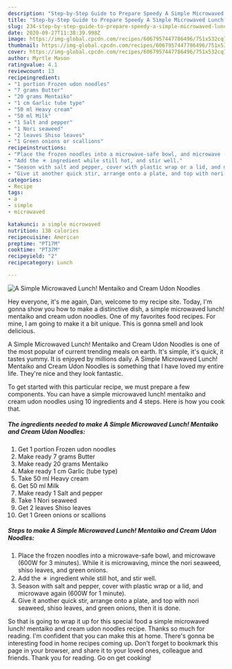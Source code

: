 ```yaml
---
description: "Step-by-Step Guide to Prepare Speedy A Simple Microwaved Lunch! Mentaiko and Cream Udon Noodles"
title: "Step-by-Step Guide to Prepare Speedy A Simple Microwaved Lunch! Mentaiko and Cream Udon Noodles"
slug: 234-step-by-step-guide-to-prepare-speedy-a-simple-microwaved-lunch-mentaiko-and-cream-udon-noodles
date: 2020-09-27T11:38:39.998Z
image: https://img-global.cpcdn.com/recipes/6067957447786496/751x532cq70/a-simple-microwaved-lunch-mentaiko-and-cream-udon-noodles-recipe-main-photo.jpg
thumbnail: https://img-global.cpcdn.com/recipes/6067957447786496/751x532cq70/a-simple-microwaved-lunch-mentaiko-and-cream-udon-noodles-recipe-main-photo.jpg
cover: https://img-global.cpcdn.com/recipes/6067957447786496/751x532cq70/a-simple-microwaved-lunch-mentaiko-and-cream-udon-noodles-recipe-main-photo.jpg
author: Myrtle Mason
ratingvalue: 4.1
reviewcount: 13
recipeingredient:
- "1 portion Frozen udon noodles"
- "7 grams Butter"
- "20 grams Mentaiko"
- "1 cm Garlic tube type"
- "50 ml Heavy cream"
- "50 ml Milk"
- "1 Salt and pepper"
- "1 Nori seaweed"
- "2 leaves Shiso leaves"
- "1 Green onions or scallions"
recipeinstructions:
- "Place the frozen noodles into a microwave-safe bowl, and microwave (600W for 3 minutes). While it is microwaving, mince the nori seaweed, shiso leaves, and green onions."
- "Add the ＊ ingredient while still hot, and stir well."
- "Season with salt and pepper, cover with plastic wrap or a lid, and microwave again (600W for 1 minute)."
- "Give it another quick stir, arrange onto a plate, and top with nori seaweed, shiso leaves, and green onions, then it is done."
categories:
- Recipe
tags:
- a
- simple
- microwaved

katakunci: a simple microwaved 
nutrition: 138 calories
recipecuisine: American
preptime: "PT17M"
cooktime: "PT37M"
recipeyield: "2"
recipecategory: Lunch

---
```



![A Simple Microwaved Lunch! Mentaiko and Cream Udon Noodles](https://img-global.cpcdn.com/recipes/6067957447786496/751x532cq70/a-simple-microwaved-lunch-mentaiko-and-cream-udon-noodles-recipe-main-photo.jpg)

Hey everyone, it's me again, Dan, welcome to my recipe site. Today, I'm gonna show you how to make a distinctive dish, a simple microwaved lunch! mentaiko and cream udon noodles. One of my favorites food recipes. For mine, I am going to make it a bit unique. This is gonna smell and look delicious.



A Simple Microwaved Lunch! Mentaiko and Cream Udon Noodles is one of the most popular of current trending meals on earth. It's simple, it's quick, it tastes yummy. It is enjoyed by millions daily. A Simple Microwaved Lunch! Mentaiko and Cream Udon Noodles is something that I have loved my entire life. They're nice and they look fantastic.


To get started with this particular recipe, we must prepare a few components. You can have a simple microwaved lunch! mentaiko and cream udon noodles using 10 ingredients and 4 steps. Here is how you cook that.

<!--inarticleads1-->

##### The ingredients needed to make A Simple Microwaved Lunch! Mentaiko and Cream Udon Noodles:

1. Get 1 portion Frozen udon noodles
1. Make ready 7 grams Butter
1. Make ready 20 grams Mentaiko
1. Make ready 1 cm Garlic (tube type)
1. Take 50 ml Heavy cream
1. Get 50 ml Milk
1. Make ready 1 Salt and pepper
1. Take 1 Nori seaweed
1. Get 2 leaves Shiso leaves
1. Get 1 Green onions or scallions




<!--inarticleads2-->

##### Steps to make A Simple Microwaved Lunch! Mentaiko and Cream Udon Noodles:

1. Place the frozen noodles into a microwave-safe bowl, and microwave (600W for 3 minutes). While it is microwaving, mince the nori seaweed, shiso leaves, and green onions.
1. Add the ＊ ingredient while still hot, and stir well.
1. Season with salt and pepper, cover with plastic wrap or a lid, and microwave again (600W for 1 minute).
1. Give it another quick stir, arrange onto a plate, and top with nori seaweed, shiso leaves, and green onions, then it is done.




So that is going to wrap it up for this special food a simple microwaved lunch! mentaiko and cream udon noodles recipe. Thanks so much for reading. I'm confident that you can make this at home. There's gonna be interesting food in home recipes coming up. Don't forget to bookmark this page in your browser, and share it to your loved ones, colleague and friends. Thank you for reading. Go on get cooking!
